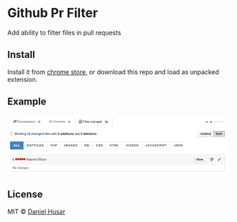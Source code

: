 # Github Pr Filter

Add ability to filter files in pull requests

## Install

Install it from [chrome store](https://chrome.google.com/webstore/detail/fjmalelcdgindphooaabcgmmnmoclpee/publish-accepted), or download this repo and load as unpacked extension.

## Example

![](demo.png)

## License

MIT © [Daniel Husar](https://github.com/danielhusar)
